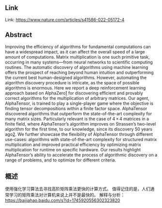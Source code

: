 ## Link
Link: https://www.nature.com/articles/s41586-022-05172-4

## Abstract
Improving the efficiency of algorithms for fundamental computations can have a widespread impact, as it can affect the overall speed of a large amount of computations. Matrix multiplication is one such primitive task, occurring in many systems—from neural networks to scientific computing routines. The automatic discovery of algorithms using machine learning offers the prospect of reaching beyond human intuition and outperforming the current best human-designed algorithms. However, automating the algorithm discovery procedure is intricate, as the space of possible algorithms is enormous. Here we report a deep reinforcement learning approach based on AlphaZero[1](https://www.nature.com/articles/s41586-022-05172-4#ref-CR1 "Silver, D. et al. A general reinforcement learning algorithm that masters chess, shogi, and Go through self-play. Science 362, 1140–1144 (2018).") for discovering efficient and provably correct algorithms for the multiplication of arbitrary matrices. Our agent, AlphaTensor, is trained to play a single-player game where the objective is finding tensor decompositions within a finite factor space. AlphaTensor discovered algorithms that outperform the state-of-the-art complexity for many matrix sizes. Particularly relevant is the case of 4 × 4 matrices in a finite field, where AlphaTensor’s algorithm improves on Strassen’s two-level algorithm for the first time, to our knowledge, since its discovery 50 years ago[2](https://www.nature.com/articles/s41586-022-05172-4#ref-CR2 "Strassen, V. Gaussian elimination is not optimal. Numer. Math. 13, 354–356 (1969)."). We further showcase the flexibility of AlphaTensor through different use-cases: algorithms with state-of-the-art complexity for structured matrix multiplication and improved practical efficiency by optimizing matrix multiplication for runtime on specific hardware. Our results highlight AlphaTensor’s ability to accelerate the process of algorithmic discovery on a range of problems, and to optimize for different criteria.

## 概述
使用强化学习算法去寻找高阶矩阵乘法更快的计算方式。
值得记住的是，人们通常学习的矩阵乘法对计算机来说上并不是最快的。
解释与分析：
https://baijiahao.baidu.com/s?id=1745920556302323820
